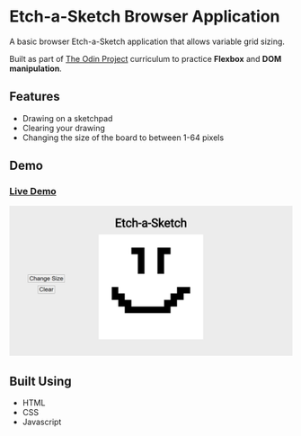 # Etch-a-Sketch Browser Application

A basic browser Etch-a-Sketch application that allows variable grid sizing.

Built as part of [The Odin Project](https://www.theodinproject.com/) curriculum to practice **Flexbox** and **DOM manipulation**.

## Features

- Drawing on a sketchpad
- Clearing your drawing
- Changing the size of the board to between 1-64 pixels

## Demo

### [Live Demo](https://songzhang015.github.io/project-4-etch-a-sketch/)

<img src="preview.png" alt="Preview" width="1200">

## Built Using

- HTML
- CSS
- Javascript
